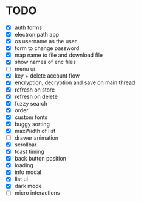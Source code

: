 # TODO

-   [x] auth forms
-   [x] electron path app
-   [x] os username as the user
-   [x] form to change password
-   [x] map name to file and download file
-   [x] show names of enc files
-   [ ] menu ui
-   [x] key + delete account flow
-   [x] encryption, decryption and save on main thread
-   [x] refresh on store
-   [x] refresh on delete
-   [x] fuzzy search
-   [x] order
-   [x] custom fonts
-   [x] buggy sorting
-   [x] maxWidth of list
-   [ ] drawer animation
-   [x] scrollbar
-   [x] toast timing
-   [x] back button position
-   [x] loading
-   [x] info modal
-   [x] list ui
-   [x] dark mode
-   [ ] micro interactions

